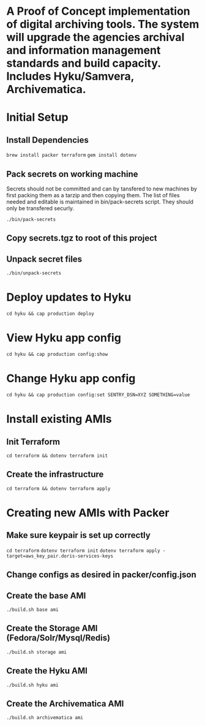 # A Proof of Concept implementation of digital archiving tools. The system will upgrade the agencies archival and information management standards and build capacity. Includes Hyku/Samvera, Archivematica.

# Initial Setup
## Install Dependencies
`brew install packer terraform`
`gem install dotenv` 

## Pack secrets on working machine

Secrets should not be committed and can by tansfered to new machines by first packing them as a tarzip and then copying them. The list of files needed and editable is maintained in bin/pack-secrets script. They should only be transfered securly.

`./bin/pack-secrets`

## Copy secrets.tgz to root of this project

## Unpack secret files

`./bin/unpack-secrets`

# Deploy updates to Hyku

`cd hyku && cap production deploy`

# View Hyku app config
`cd hyku && cap production config:show`

# Change Hyku app config

`cd hyku && cap production config:set SENTRY_DSN=XYZ SOMETHING=value`

# Install existing AMIs

## Init Terraform

`cd terraform && dotenv terraform init`


## Create the infrastructure

`cd terraform && dotenv terraform apply `


# Creating new AMIs with Packer

## Make sure keypair is set up correctly

`cd terraform`
`dotenv terraform init`
`dotenv terraform apply -target=aws_key_pair.doris-services-keys`

## Change configs as desired in packer/config.json

## Create the base AMI
`./build.sh base ami`

## Create the Storage AMI (Fedora/Solr/Mysql/Redis)
`./build.sh storage ami`

## Create the Hyku AMI
`./build.sh hyku ami`

## Create the Archivematica AMI
`./build.sh archivematica ami`

